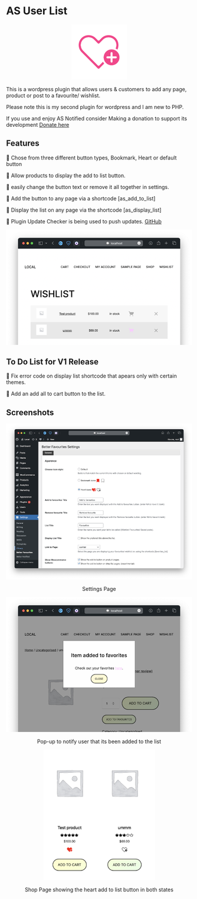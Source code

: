 # AS User List

<div align="center" width="100%">
    <img src="./public/icon.svg" width="150" alt="" />
</div>

This is a wordpress plugin that allows users & customers to add any page, product or post to a favourite/ wishlist.

Please note this is my second plugin for wordpress and I am new to PHP.

If you use and enjoy AS Notified consider Making a donation to support its development [Donate here](https://azurestudio.co.nz)

## Features

🔷 Chose from three different button types, Bookmark, Heart or default button

🔷 Allow products to display the add to list button.

🔷 easily change the button text or remove it all together in settings.

🔷 Add the button to any page via a shortcode [as_add_to_list]

🔷 Display the list on any page via the shortcode [as_display_list]

🔷 Plugin Update Checker is being used to push updates. [GitHub](https://github.com/YahnisElsts/plugin-update-checker)

<div align="center" width="100%">
    <img src="public/Screenshot_0.png" alt="" />
</div>

## To Do List for V1 Release

🔷 Fix error code on display list shortcode that apears only with certain themes.

🔷 Add an add all to cart button to the list.

## Screenshots

<div align="center" width="100%">
    <img src="public/Screenshot_1.png" alt="" />
<p>Settings Page</p>
    <img src="public/Screenshot_2.png" alt="" />
<p>Pop-up to notify user that its been added to the list</p>
    <img src="public/Screenshot_3.png" alt="" width="60%"/>
<p>Shop Page showing the heart add to list button in both states</p>
</div>
